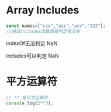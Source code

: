 # Array Includes

```js
const names=["czx","asc","acv","222"];
//通过includes函数直接判定有没有
```

indexOf无法判定 NaN

includes可以判定 NaN

# 平方运算符

```js
// ** 是平方运算符
console.log(2**3);
```

